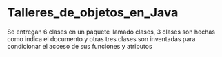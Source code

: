 # Talleres_de_objetos_en_Java
Se entregan 6 clases en un paquete llamado clases, 3 clases son hechas como indica el documento y otras tres clases son inventadas para condicionar el acceso de sus funciones y atributos
